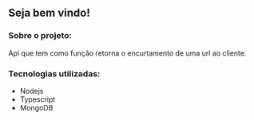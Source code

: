 <h2>Seja bem vindo!</h2>
<h3>Sobre o projeto:</h3>
<p>
  Api que tem como função retorna o encurtamento de uma url
  ao cliente.
</p>
<h3>Tecnologias utilizadas:</h3>
<ul>
  <li>
    Nodejs
  </li>
  <li>
    Typescript
  </li>
  <li>
    MongoDB
  </li>
</ul>

